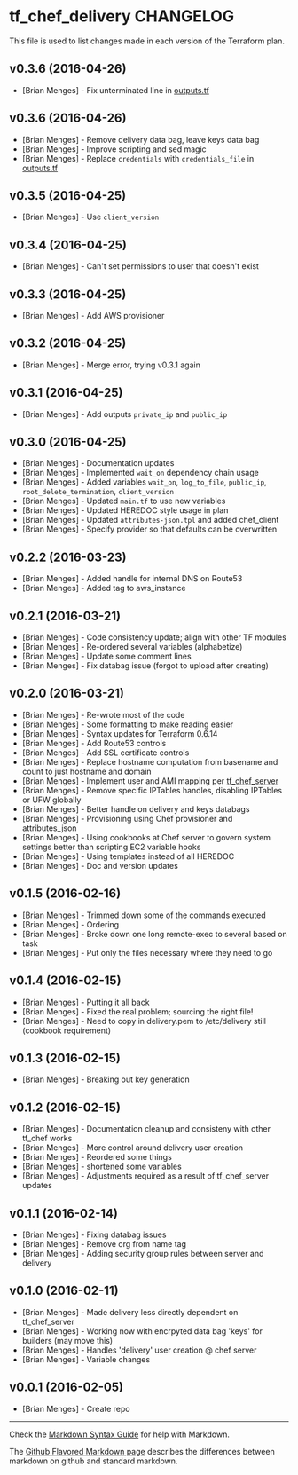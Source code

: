 tf_chef_delivery CHANGELOG
==========================

This file is used to list changes made in each version of the Terraform plan.

v0.3.6 (2016-04-26)
-------------------
- [Brian Menges] - Fix unterminated line in [outputs.tf](outputs.tf)

v0.3.6 (2016-04-26)
-------------------
- [Brian Menges] - Remove delivery data bag, leave keys data bag
- [Brian Menges] - Improve scripting and sed magic
- [Brian Menges] - Replace `credentials` with `credentials_file` in [outputs.tf](outputs.tf)

v0.3.5 (2016-04-25)
-------------------
- [Brian Menges] - Use `client_version`

v0.3.4 (2016-04-25)
-------------------
- [Brian Menges] - Can't set permissions to user that doesn't exist

v0.3.3 (2016-04-25)
-------------------
- [Brian Menges] - Add AWS provisioner

v0.3.2 (2016-04-25)
-------------------
- [Brian Menges] - Merge error, trying v0.3.1 again

v0.3.1 (2016-04-25)
-------------------
- [Brian Menges] - Add outputs `private_ip` and `public_ip`

v0.3.0 (2016-04-25)
-------------------
- [Brian Menges] - Documentation updates
- [Brian Menges] - Implemented `wait_on` dependency chain usage
- [Brian Menges] - Added variables `wait_on`, `log_to_file`, `public_ip`, `root_delete_termination`, `client_version`
- [Brian Menges] - Updated `main.tf` to use new variables
- [Brian Menges] - Updated HEREDOC style usage in plan
- [Brian Menges] - Updated `attributes-json.tpl` and added chef_client
- [Brian Menges] - Specify provider so that defaults can be overwritten

v0.2.2 (2016-03-23)
-------------------
- [Brian Menges] - Added handle for internal DNS on Route53
- [Brian Menges] - Added tag to aws_instance

v0.2.1 (2016-03-21)
-------------------
- [Brian Menges] - Code consistency update; align with other TF modules
- [Brian Menges] - Re-ordered several variables (alphabetize)
- [Brian Menges] - Update some comment lines
- [Brian Menges] - Fix databag issue (forgot to upload after creating)

v0.2.0 (2016-03-21)
-------------------
- [Brian Menges] - Re-wrote most of the code
- [Brian Menges] - Some formatting to make reading easier
- [Brian Menges] - Syntax updates for Terraform 0.6.14
- [Brian Menges] - Add Route53 controls
- [Brian Menges] - Add SSL certificate controls
- [Brian Menges] - Replace hostname computation from basename and count to just hostname and domain
- [Brian Menges] - Implement user and AMI mapping per [tf_chef_server](https://github.com/mengesb/tf_chef_server)
- [Brian Menges] - Remove specific IPTables handles, disabling IPTables or UFW globally
- [Brian Menges] - Better handle on delivery and keys databags
- [Brian Menges] - Provisioning using Chef provisioner and attributes_json
- [Brian Menges] - Using cookbooks at Chef server to govern system settings better than scripting EC2 variable hooks
- [Brian Menges] - Using templates instead of all HEREDOC
- [Brian Menges] - Doc and version updates

v0.1.5 (2016-02-16)
-------------------
- [Brian Menges] - Trimmed down some of the commands executed
- [Brian Menges] - Ordering
- [Brian Menges] - Broke down one long remote-exec to several based on task
- [Brian Menges] - Put only the files necessary where they need to go

v0.1.4 (2016-02-15)
-------------------
- [Brian Menges] - Putting it all back
- [Brian Menges] - Fixed the real problem; sourcing the right file!
- [Brian Menges] - Need to copy in delivery.pem to /etc/delivery still (cookbook requirement)

v0.1.3 (2016-02-15)
-------------------
- [Brian Menges] - Breaking out key generation

v0.1.2 (2016-02-15)
-------------------
- [Brian Menges] - Documentation cleanup and consisteny with other tf_chef works
- [Brian Menges] - More control around delivery user creation
- [Brian Menges] - Reordered some things
- [Brian Menges] - shortened some variables
- [Brian Menges] - Adjustments required as a result of tf_chef_server updates

v0.1.1 (2016-02-14)
-------------------
- [Brian Menges] - Fixing databag issues
- [Brian Menges] - Remove org from name tag
- [Brian Menges] - Adding security group rules between server and delivery

v0.1.0 (2016-02-11)
-------------------
- [Brian Menges] - Made delivery less directly dependent on tf_chef_server
- [Brian Menges] - Working now with encrpyted data bag 'keys' for builders (may move this)
- [Brian Menges] - Handles 'delivery' user creation @ chef server
- [Brian Menges] - Variable changes

v0.0.1 (2016-02-05)
-------------------
- [Brian Menges] - Create repo

- - -
Check the [Markdown Syntax Guide](http://daringfireball.net/projects/markdown/syntax) for help with Markdown.

The [Github Flavored Markdown page](http://github.github.com/github-flavored-markdown/) describes the differences between markdown on github and standard markdown.

